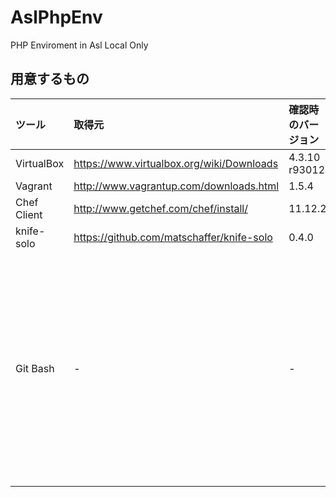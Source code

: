 AslPhpEnv
=========

PHP Enviroment in Asl Local Only

## 用意するもの

ツール | 取得元 | 確認時のバージョン | メモ
:------|:-------|:-------------------|:-----
VirtualBox | https://www.virtualbox.org/wiki/Downloads | 4.3.10 r93012 |
Vagrant | http://www.vagrantup.com/downloads.html | 1.5.4 |
Chef Client | http://www.getchef.com/chef/install/ | 11.12.2 |
knife-solo | https://github.com/matschaffer/knife-solo | 0.4.0 |
Git Bash | - | - | Windowsの場合に必要<br>chefを使うときにrsync.exeが必要になります<br>rsync.exeはcygwin経由で持ってきました<br>[cygwinでapt-cygを使う](http://wp.krks.net/2013/09/cygwin%E3%81%AE%E3%82%A4%E3%83%B3%E3%82%B9%E3%83%88%E3%83%BC%E3%83%AB%EF%BC%8664bit%E3%81%A7%E3%81%AEapt-cyg%E3%82%92%E5%88%A9%E7%94%A8%E3%81%A7%E3%81%8D%E3%82%8B%E3%82%88%E3%81%86%E3%81%AB%E3%81%99/)

